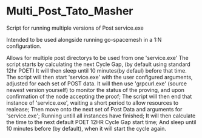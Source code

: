# Multi_Post_Tato_Masher
 Script for running multiple versions of Post service.exe
 
 Intended to be used alongside running go-spacemesh in a 1:N configuration.
 
 Allows for multiple post directorys to be used from one 'service.exe'
 The script starts by calculating the next Cycle Gap, (by default using standard 12hr POET)
 It will then sleep until 10 minutes(by defaul) before that time.
 The script will then start 'service.exe' with the user configured arguments, adjusted for each set of POST data.
 It will then use 'grpcurl.exe' (source newest version yourself) to monitor the status of the proving, and upon confirmation of the node accepting the proof;
 The script will then end that instance of 'service.exe', waiting a short period to allow resources to realease;
 Then move onto the next set of Post Data and arguments for 'service.exe';
 Running untill all instances have finished;
 It will then calculate the time to the next default POET 12HR Cycle Gap start time;
 And sleep until 10 minutes before (by default), when it will start the cycle again.
